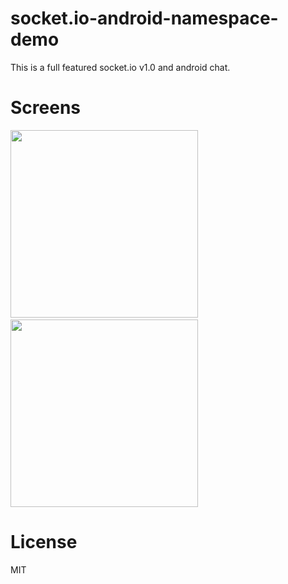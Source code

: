 # socket.io-android-namespace-demo

This is a full featured socket.io v1.0 and android chat.

# Screens

<img src="https://raw.githubusercontent.com/bariseser/socket.io-android-namespace-demo/master/images/screen_1.png" width="300"> 
&nbsp;<img src="https://raw.githubusercontent.com/bariseser/socket.io-android-namespace-demo/master/images/screen_2.png" width="300">

# License
MIT